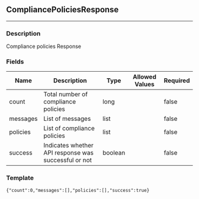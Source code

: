 ## CompliancePoliciesResponse
---
### Description
Compliance policies Response
### Fields
| Name | Description | Type | Allowed Values | Required |
| ---- | ----------- | ---- | -------------- | -------- |
| count | Total number of compliance policies | long |  | false |
| messages | List of messages | list |  | false |
| policies | List of compliance policies | list |  | false |
| success | Indicates whether API response was successful or not | boolean |  | false |
### Template
```
{"count":0,"messages":[],"policies":[],"success":true}
```
